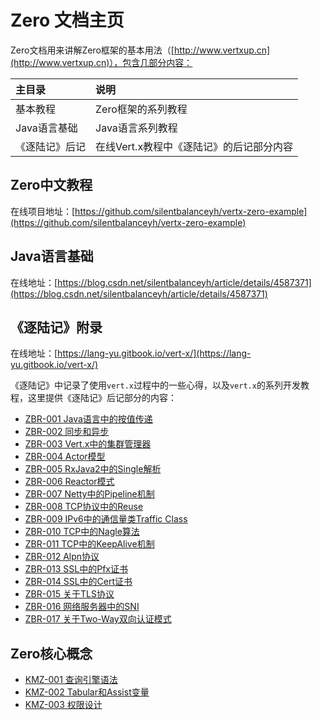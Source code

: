 # Zero 文档主页

Zero文档用来讲解Zero框架的基本用法（[http://www.vertxup.cn](http://www.vertxup.cn)），包含几部分内容：

| 主目录 | 说明 |
| :--- | :--- |
| 基本教程 | Zero框架的系列教程 |
| Java语言基础 | Java语言系列教程 |
| 《逐陆记》后记 | 在线Vert.x教程中《逐陆记》的后记部分内容 |

## Zero中文教程

在线项目地址：[https://github.com/silentbalanceyh/vertx-zero-example](https://github.com/silentbalanceyh/vertx-zero-example)

## Java语言基础

在线地址：[https://blog.csdn.net/silentbalanceyh/article/details/4587371](https://blog.csdn.net/silentbalanceyh/article/details/4587371)

## 《逐陆记》附录

在线地址：[https://lang-yu.gitbook.io/vert-x/](https://lang-yu.gitbook.io/vert-x/)

《逐陆记》中记录了使用`vert.x`过程中的一些心得，以及`vert.x`的系列开发教程，这里提供《逐陆记》后记部分的内容：

* [ZBR-001 Java语言中的按值传递](/zero-up/5-vertx-land/zbr-001-javayu-yan-zhong-de-an-zhi-chuan-di.html)
* [ZBR-002 同步和异步](/zero-up/5-vertx-land/zbr-002-tong-bu-he-yi-bu.html)
* [ZBR-003 Vert.x中的集群管理器](/zero-up/5-vertx-land/zbr-003-vertxzhong-de-ji-qun-guan-li-qi.html)
* [ZBR-004 Actor模型](/zero-up/5-vertx-land/zbr-004-actormo-xing.html)
* [ZBR-005 RxJava2中的Single解析](/zero-up/5-vertx-land/zbr-005-rxjava2zhong-desingle-jie-xi.html)
* [ZBR-006 Reactor模式](/zero-up/5-vertx-land/zbr-006-reactormo-shi.html)
* [ZBR-007 Netty中的Pipeline机制](/zero-up/5-vertx-land/zbr-007-nettyzhong-de-pipeline-ji-zhi.html)
* [ZBR-008 TCP协议中的Reuse](/zero-up/5-vertx-land/zbr-008-tcpxie-yi-zhong-de-reuse.html)
* [ZBR-009 IPv6中的通信量类Traffic Class](/zero-up/5-vertx-land/zbr-009-ipv6zhong-de-tong-xin-liang-lei-traffic-class.html)
* [ZBR-010 TCP中的Nagle算法](/zero-up/5-vertx-land/zbr-010-tcpzhongdenagle-suan-fa.html)
* [ZBR-011 TCP中的KeepAlive机制](/zero-up/5-vertx-land/zbr-011-tcpzhong-de-keepalive-ji-zhi.html)
* [ZBR-012 Alpn协议](/zero-up/5-vertx-land/zbr-012-alpnxie-yi.html)
* [ZBR-013 SSL中的Pfx证书](/zero-up/5-vertx-land/zbr-013-sslzhong-de-pfx-zheng-shu.html)
* [ZBR-014 SSL中的Cert证书](/zero-up/5-vertx-land/zbr-014-sslzhong-de-cert-zheng-shu.html)
* [ZBR-015 关于TLS协议](/zero-up/5-vertx-land/zbr-015-guan-yu-tls-xie-yi.html)
* [ZBR-016 网络服务器中的SNI](/zero-up/5-vertx-land/zbr-016-wang-luo-fu-wu-qi-zhong-de-sni.html)
* [ZBR-017 关于Two-Way双向认证模式](/zero-up/5-vertx-land/zbr-017-guan-yu-two-way-shuang-xiang-ren-zheng-mo-shi.html)

## Zero核心概念

* [KMZ-001 查询引擎语法](/uniform-documentation/zero-concept/kmz-001-cha-xun-yin-qing-yu-fa.html)
* [KMZ-002 Tabular和Assist变量](/uniform-documentation/zero-concept/kmz-002-tabularhe-assist-bian-liang.html)
* [KMZ-003 权限设计](/uniform-documentation/zero-concept/kmz-003-quan-xian-she-ji.html)



